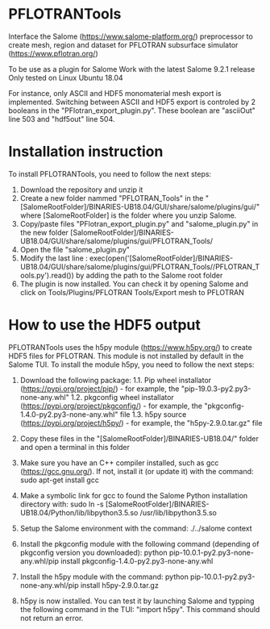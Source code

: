 # PFLOTRANTools
Interface the Salome (https://www.salome-platform.org/) preprocessor to create mesh, region and dataset for PFLOTRAN subsurface simulator (https://www.pflotran.org/)

To be use as a plugin for Salome
Work with the latest Salome 9.2.1 release
Only tested on Linux Ubuntu 18.04

For instance, only ASCII and HDF5 monomaterial mesh export is implemented. Switching between ASCII and HDF5 export is controled by 2 booleans in the "PFlotran_export_plugin.py". These boolean are "asciiOut" line 503 and "hdf5out" line 504.


# Installation instruction
To install PFLOTRANTools, you need to follow the next steps:
1. Download the repository and unzip it
2. Create a new folder nammed "PFLOTRAN_Tools" in the "[SalomeRootFolder]/BINARIES-UB18.04/GUI/share/salome/plugins/gui/" where [SalomeRootFolder] is the folder where you unzip Salome.
3. Copy/paste files "PFlotran_export_plugin.py" and "salome_plugin.py" in the new folder [SalomeRootFolder]/BINARIES-UB18.04/GUI/share/salome/plugins/gui/PFLOTRAN_Tools/
4. Open the file "salome_plugin.py"
5. Modify the last line :
exec(open('[SalomeRootFolder]/BINARIES-UB18.04/GUI/share/salome/plugins/gui/PFLOTRAN_Tools//PFLOTRAN_Tools.py').read())
by adding the path to the Salome root folder
6. The plugin is now installed. You can check it by opening Salome and click on Tools/Plugins/PFLOTRAN Tools/Export mesh to PFLOTRAN


# How to use the HDF5 output
PFLOTRANTools uses the h5py module (https://www.h5py.org/) to create HDF5 files for PFLOTRAN. This module is not installed by default in the Salome TUI. To install the module h5py, you need to follow the next steps:
1. Download the following package:
1.1. Pip wheel installator (https://pypi.org/project/pip/) - for example, the "pip-19.0.3-py2.py3-none-any.whl"
1.2. pkgconfig wheel installator (https://pypi.org/project/pkgconfig/) - for example, the "pkgconfig-1.4.0-py2.py3-none-any.whl" file
1.3. h5py source (https://pypi.org/project/h5py/) - for example, the "h5py-2.9.0.tar.gz" file

2. Copy these files in the "[SalomeRootFolder]/BINARIES-UB18.04/" folder and open a terminal in this folder
3. Make sure you have an C++ compiler installed, such as gcc (https://gcc.gnu.org/). If not, install it (or update it) with the command:
sudo apt-get install gcc
4. Make a symbolic link for gcc to found the Salome Python installation directory with:
sudo ln -s [SalomeRootFolder]/BINARIES-UB18.04/Python/lib/libpython3.5.so /usr/lib/libpython3.5.so
5. Setup the Salome environment with the command: ./../salome context
6. Install the pkgconfig module with the following command (depending of pkgconfig version you downloaded):
python pip-10.0.1-py2.py3-none-any.whl/pip install pkgconfig-1.4.0-py2.py3-none-any.whl 
7. Install the h5py module with the command: 
python pip-10.0.1-py2.py3-none-any.whl/pip install h5py-2.9.0.tar.gz
8. h5py is now installed. You can test it by launching Salome and typping the following command in the TUI: "import h5py". This command should not return an error.
